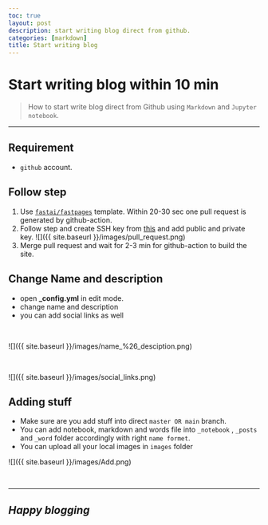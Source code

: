 ```yaml
---
toc: true
layout: post
description: start writing blog direct from github.
categories: [markdown]
title: Start writing blog
---
```


# Start writing blog within 10 min
> How to start write blog direct from Github using `Markdown` and `Jupyter notebook`.

---

## Requirement
- `github` account.
  
## Follow step  
  1. Use [`fastai/fastpages`](https://github.com/fastai/fastpages) template. Within 20-30 sec one pull request is generated by github-action.
  2. Follow step and create SSH key from [this](https://8gwifi.org/sshfunctions.jsp) and add public and private key.
        ![]({{ site.baseurl }}/images/pull_request.png)
  3. Merge pull request and wait for 2-3 min for github-action to build the site.
  
## Change Name and description 
  - open **_config.yml** in edit mode.<br>
  - change name and description<br>
  - you can add social links as well
  <br>

  ![]({{ site.baseurl }}/images/name_%26_desciption.png)
  
  <br>
  
  ![]({{ site.baseurl }}/images/social_links.png)
  
## Adding stuff
  - Make sure are you add stuff into direct `master OR main` branch.<br> 
  - You can add notebook, markdown and words file into `_notebook` , `_posts` and `_word` folder accordingly with right `name formet`. <br>
  - You can upload all your local images in `images` folder<br>
  
   ![]({{ site.baseurl }}/images/Add.png)
   
   <br>
      
---
## _Happy blogging_
